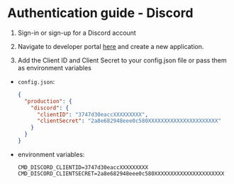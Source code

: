 # Authentication guide - Discord

1. Sign-in or sign-up for a Discord account

2. Navigate to developer portal [here](https://discord.com/developers/applications/new) and create a new application.

3. Add the Client ID and Client Secret to your config.json file or pass them as environment variables
  - `config.json`:
    ```json
    {
      "production": {
        "discord": {
          "clientID": "3747d30eaccXXXXXXXXX",
          "clientSecret": "2a8e682948eee0c580XXXXXXXXXXXXXXXXXXXXXX"
        }
      }
    }
    ```

  - environment variables:
    ```shell
    CMD_DISCORD_CLIENTID=3747d30eaccXXXXXXXXX
    CMD_DISCORD_CLIENTSECRET=2a8e682948eee0c580XXXXXXXXXXXXXXXXXXXXXX
    ```

